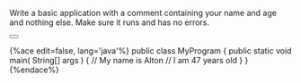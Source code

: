 <!-- djw: done -->
<!-- ajh: done -->
Write a basic application with a comment containing your name and age and nothing else. Make sure it runs and has no errors.

<button class="section" target="section1" show="Sample Answer" hide="Hide Answer"></button>

<!--sec data-title="Answer" data-id="section1" data-show=false ces-->
{%ace edit=false, lang='java'%}
public class MyProgram
 {
    public static void main( String[] args )
    {
        // My name is Alton
        // I am 47 years old
    }
 }
{%endace%}
<!--endsec-->